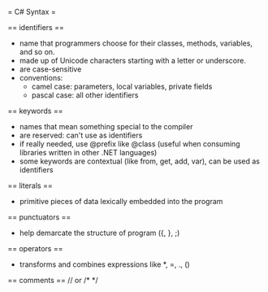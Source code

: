 = C# Syntax =

== identifiers ==
* name that programmers choose for their classes, methods, variables, and so on.
* made up of Unicode characters starting with a letter or underscore.
* are case-sensitive
* conventions:
  * camel case: parameters, local variables, private fields
  * pascal case: all other identifiers

== keywords ==
* names that mean something special to the compiler
* are reserved: can't use as identifiers
* if really needed, use @prefix like @class (useful when consuming libraries written in other .NET languages)
* some keywords are contextual (like from, get, add, var), can be used as identifiers

== literals ==
* primitive pieces of data lexically embedded into the program

== punctuators ==
* help demarcate the structure of program ({, }, ;)

== operators ==
* transforms and combines expressions like *, =, ., ()

== comments ==
// or /* */

